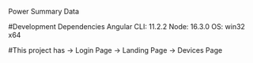 Power Summary Data


#Development Dependencies
Angular CLI: 11.2.2
Node: 16.3.0
OS: win32 x64

#This project has 
    -> Login Page
    -> Landing Page
    -> Devices Page
